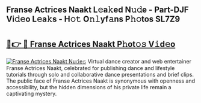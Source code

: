 ## Franse Actrices Naakt L𝚎a𝚔ed N𝚞𝚍e - Part-DJF Vi𝚍𝚎o L𝚎a𝚔s - H𝚘𝚝 O𝚗𝚕yf𝚊ns P𝚑𝚘tos SL7Z9

# <h2><a href="http://kfdpve.oniu.top/?m=Franse+Actrices+Naakt">🔗👉 🔴 Franse Actrices Naakt P𝚑ot𝚘𝚜 V𝚒d𝚎o</a></h2>

[![Franse Actrices Naakt Nu𝚍e𝚜](https://i.imgur.com/0qMVB7G.gif)](http://kfdpve.oniu.top/?m=Franse+Actrices+Naakt)
Virtual dance creator and web entertainer Franse Actrices Naakt, celebrated for publishing dance and lifestyle tutorials through solo and collaborative dance presentations and brief clips. The public face of Franse Actrices Naakt is synonymous with openness and accessibility, but the hidden dimensions of his private life remain a captivating mystery.  
